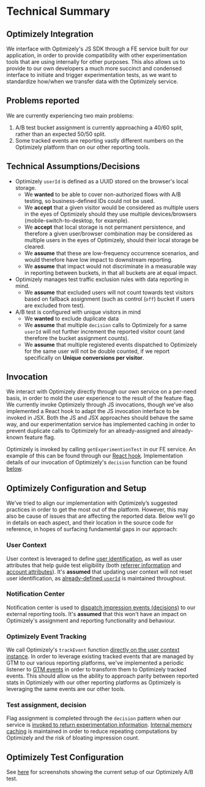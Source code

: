 # Technical Summary

## Optimizely Integration
We interface with Optimizely's JS SDK through a FE service built for our application, in order to provide compatibility with other experimentation tools that are using internally for other purposes. This also allows us to provide to our own developers a much more succinct and condensed interface to initiate and trigger experimentation tests, as we want to standardize how/when we transfer data with the Optimizely service.

## Problems reported
We are currently experiencing two main problems:
1. A/B test bucket assignment is currently approaching a 40/60 split, rather than an expected 50/50 split.
2. Some tracked events are reporting vastly different numbers on the Optimizely platform than on our other reporting tools.

## Technical Assumptions/Decisions
- Optimizely `userId` is defined as a UUID stored on the browser's local storage.
  - We **wanted** to be able to cover non-authorized flows with A/B testing, so business-defined IDs could not be used.
  - We **accept** that a given visitor would be considered as multiple users in the eyes of Optimizely should they use multiple devices/browsers (mobile-switch-to-desktop, for example).
  - We **accept** that local storage is not permanent persistence, and therefore a given user/browser combination may be considered as multiple users in the eyes of Optimizely, should their local storage be cleared.
  - We **assume** that these are low-frequency occurrence scenarios, and would therefore have low impact to downstream reporting.
  - We **assume** that impact would not discriminate in a measurable way in reporting between buckets, in that all buckets are at equal impact.
- Optimizely manages test traffic exclusion rules with data reporting in mind.
  - We **assume** that excluded users will not count towards test visitors based on fallback assignment (such as control (`off`) bucket if users are excluded from test).
- A/B test is configured with unique visitors in mind
  - We **wanted** to exclude duplicate data
  - We **assume** that multiple `decision` calls to Optimizely for a same `userId` will not further increment the reported visitor count (and therefore the bucket assignment counts).
  - We **assume** that multiple registered events dispatched to Optimizely for the same user will not be double counted, if we report specifically on **Unique conversions per visitor**.

## Invocation
We interact with Optimizely directly through our own service on a per-need basis, in order to mold the user experience to the result of the feature flag.  We currently invoke Optimizely through JS invocations, though we’ve also implemented a React hook to adapt the JS invocation interface to be invoked in JSX. Both the JS and JSX approaches should behave the same way, and our experimentation service has implemented caching in order to prevent duplicate calls to Optimizely for an already-assigned and already-known feature flag.

Optimizely is invoked by calling `getExperimentionTest` in our FE service. An example of this can be found through our [React hook](https://github.com/patvienneau/optimizely-experimentation-service-share-public/blob/main/src/hook/useExperimentationTest.ts#L30). Implementation details of our invocation of Optimizely's `decision` function can be found [below](https://github.com/patvienneau/optimizely-experimentation-service-share-public#test-assignment-decision). 

## Optimizely Configuration and Setup
We’ve tried to align our implementation with Optimizely’s suggested practices in order to get the most out of the platform. However, this may also be cause of issues that are affecting the reported data. Below we’ll go in details on each aspect, and their location in the source code for reference, in hopes of surfacing fundamental gaps in our approach:

### User Context
User context is leveraged to define [user identification](https://github.com/patvienneau/optimizely-experimentation-service-share-public/blob/main/src/service/OptimizelyExperimentationService.ts#L106-L110), as well as user attributes that help guide test eligibility (both [referrer information](https://github.com/patvienneau/optimizely-experimentation-service-share-public/blob/main/src/service/OptimizelyExperimentationService.ts#L113-L117) and [account attributes](https://github.com/patvienneau/optimizely-experimentation-service-share-public/blob/main/src/service/OptimizelyExperimentationService.ts#L165-L170)). It's **assumed** that updating user context will not reset user identification, as [already-defined `userId`](https://github.com/patvienneau/optimizely-experimentation-service-share-public/blob/main/src/service/OptimizelyExperimentationService.ts#L106-L110) is maintained throughout.

### Notification Center
Notification center is used to [dispatch impression events (decisions)](https://github.com/patvienneau/optimizely-experimentation-service-share-public/blob/main/src/service/OptimizelyExperimentationService.ts#L100-L105) to our external reporting tools. It's **assumed** that this won't have an impact on Optimizely's assignment and reporting functionality and behaviour.

### Optimizely Event Tracking
We call Optimizely's `trackEvent` function [directly on the user context instance](https://github.com/patvienneau/optimizely-experimentation-service-share-public/blob/main/src/service/OptimizelyExperimentationService.ts#L173-L180). In order to leverage existing tracked events that are managed by GTM to our various reporting platforms, we've implemented a periodic listener to [GTM events](https://github.com/patvienneau/optimizely-experimentation-service-share-public/blob/main/src/service/OptimizelyExperimentationService.ts#L125-L142) in order to transform them to Optimizely tracked events. This should allow us the ability to approach parity between reported stats in Optimizely with our other reporting platforms as Optimizely is leveraging the same events are our other tools.

### Test assignment, decision
Flag assignment is completed through the `decision` pattern when our service is [invoked to return experimentation information](https://github.com/patvienneau/optimizely-experimentation-service-share-public/blob/main/src/service/OptimizelyExperimentationService.ts#L212-L242). [Internal memory caching](https://github.com/patvienneau/optimizely-experimentation-service-share-public/blob/main/src/service/OptimizelyExperimentationService.ts#L219-L221) is maintained in order to reduce repeating computations by Optimizely and the risk of bloating impression count.

## Optimizely Test Configuration
See [here](https://github.com/patvienneau/optimizely-experimentation-service-share-public/blob/main/OptimizelyScreenshots) for screenshots showing the current setup of our Optimizely A/B test.
